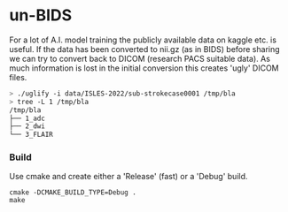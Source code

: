 # un-BIDS

For a lot of A.I. model training the publicly available data on kaggle etc. is useful. If the data has been converted to nii.gz (as in BIDS) before sharing we can try to convert back to DICOM (research PACS suitable data). As much information is lost in the initial conversion this creates 'ugly' DICOM files.

```bash
> ./uglify -i data/ISLES-2022/sub-strokecase0001 /tmp/bla
> tree -L 1 /tmp/bla
/tmp/bla
├── 1_adc
├── 2_dwi
└── 3_FLAIR
```

### Build

Use cmake and create either a 'Release' (fast) or a 'Debug' build.

```
cmake -DCMAKE_BUILD_TYPE=Debug .
make
```

